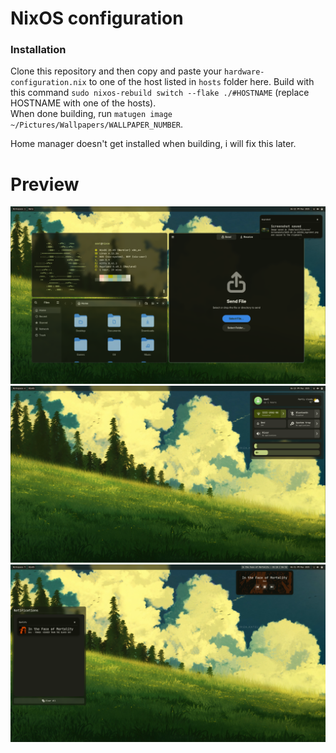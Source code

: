 # NixOS configuration

### Installation
Clone this repository and then copy and paste your `hardware-configuration.nix` to one of the host listed in `hosts` folder here.
Build with this command `sudo nixos-rebuild switch --flake ./#HOSTNAME` (replace HOSTNAME with one of the hosts).<br>
When done building, run `matugen image ~/Pictures/Wallpapers/WALLPAPER_NUMBER`.

Home manager doesn't get installed when building, i will fix this later.

# Preview
![1](https://github.com/XtremeTHN/RealDots/blob/nix/.github/assets/1.png)
![2](https://github.com/XtremeTHN/RealDots/blob/nix/.github/assets/2.png)
![3](https://github.com/XtremeTHN/RealDots/blob/nix/.github/assets/3.png)
